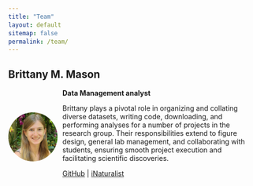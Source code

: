 ```yaml
---
title: "Team"
layout: default
sitemap: false
permalink: /team/
---
```



## Brittany M. Mason
<div style="display: flex; align-items: center;">
	<img src="images/teampic/brittany_mason_headshot.jpg" alt="Brittany Mason" width="100" height="100" style="border-radius: 50%; margin-right: 10px">
	
<div>
<strong>Data Management analyst</strong>
   

  Brittany plays a pivotal role in organizing and collating diverse datasets, writing code, downloading, and performing analyses for a number of projects in the research group. Their responsibilities extend to figure design, general lab management, and collaborating with students, ensuring smooth project execution and facilitating scientific discoveries.

  [GitHub](https://github.com/brittanymmason) | [iNaturalist](https://www.inaturalist.org/people/brittanymmason)
</div>


